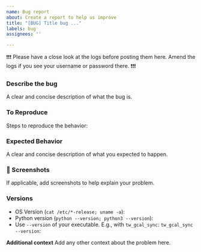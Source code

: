 ```yaml
---
name: Bug report
about: Create a report to help us improve
title: "[BUG] Title bug ..."
labels: bug
assignees: ''

---
```


❗❗❗ Please have a close look at the logs before posting them here. Amend the logs if you see your username or password there. ❗❗❗

### Describe the bug
A clear and concise description of what the bug is.

### To Reproduce
Steps to reproduce the behavior:

### Expected Behavior
A clear and concise description of what you expected to happen.

### 📸 Screenshots
If applicable, add screenshots to help explain your problem.

### Versions
 - OS Version (`cat /etc/*-release; uname -a`):
 - Python version (`python --version; python3 --version`):
 - Use `--version` of your executable. E.g., with `tw_gcal_sync`: `tw_gcal_sync --version`:

**Additional context**
Add any other context about the problem here.
